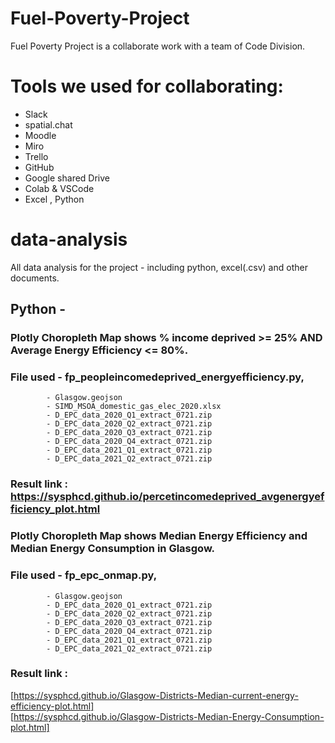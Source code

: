 # Fuel-Poverty-Project
Fuel Poverty Project is a collaborate work with a team of Code Division. 

# Tools we used for collaborating: 
-  Slack
-  spatial.chat
-  Moodle
-  Miro 
-  Trello 
-  GitHub
-  Google shared Drive 
-  Colab & VSCode
-  Excel , Python

# data-analysis
All data analysis for the project - including python, excel(.csv) and other documents.

## Python  - 
### Plotly Choropleth Map shows % income deprived >= 25% AND Average Energy Efficiency <= 80%. 
### File used   - fp_peopleincomedeprived_energyefficiency.py, 
            - Glasgow.geojson 
            - SIMD_MSOA_domestic_gas_elec_2020.xlsx
            - D_EPC_data_2020_Q1_extract_0721.zip
            - D_EPC_data_2020_Q2_extract_0721.zip
            - D_EPC_data_2020_Q3_extract_0721.zip
            - D_EPC_data_2020_Q4_extract_0721.zip
            - D_EPC_data_2021_Q1_extract_0721.zip
            - D_EPC_data_2021_Q2_extract_0721.zip 
### Result link : https://sysphcd.github.io/percetincomedeprived_avgenergyefficiency_plot.html


### Plotly Choropleth Map shows Median Energy Efficiency and Median Energy Consumption in Glasgow. 
### File used   - fp_epc_onmap.py, 
            - Glasgow.geojson 
            - D_EPC_data_2020_Q1_extract_0721.zip
            - D_EPC_data_2020_Q2_extract_0721.zip
            - D_EPC_data_2020_Q3_extract_0721.zip
            - D_EPC_data_2020_Q4_extract_0721.zip
            - D_EPC_data_2021_Q1_extract_0721.zip
            - D_EPC_data_2021_Q2_extract_0721.zip 
### Result link : 
[https://sysphcd.github.io/Glasgow-Districts-Median-current-energy-efficiency-plot.html]  
[https://sysphcd.github.io/Glasgow-Districts-Median-Energy-Consumption-plot.html]

